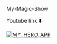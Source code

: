 My-Magic-Show


Youtube link ⬇️


[![MY_HERO_APP](https://img.youtube.com/vi/Wg0pfGGQaX4/0.jpg)](https://www.youtube.com/watch?v=Wg0pfGGQaX4)

